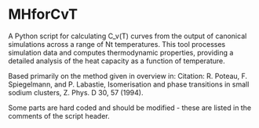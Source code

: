 # MHforCvT
A Python script for calculating  C_v(T) curves from the output of canonical simulations across a range of Nt temperatures. This tool processes simulation data and computes thermodynamic properties, providing a detailed analysis of the heat capacity as a function of temperature.  

Based primarily on the method given in overview in:  Citation: R. Poteau, F. Spiegelmann, and P. Labastie, Isomerisation and phase transitions in small sodium clusters, Z. Phys. D 30, 57 (1994).

Some parts are hard coded and should be modified - these are listed in the comments of the script header.
